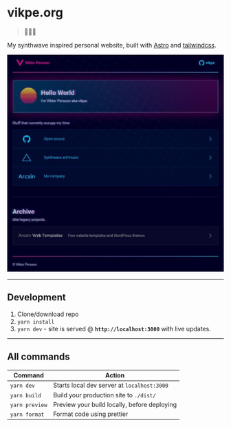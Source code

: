 # vikpe.org
> 🦄🚀🌌

My synthwave inspired personal website, built with [Astro](https://astro.build/) and [tailwindcss](https://tailwindcss.com/).

![vikpe.org](.github/vikpe_org_screenshot.jpg)

---

## Development
1. Clone/download repo
2. `yarn install`
4. `yarn dev` - site is served @ **`http://localhost:3000`** with live updates.

---

## All commands
| Command        | Action                                       |
|----------------|----------------------------------------------|
| `yarn dev`     | Starts local dev server at `localhost:3000`  |
| `yarn build`   | Build your production site to `./dist/`      |
| `yarn preview` | Preview your build locally, before deploying |
| `yarn format`  | Format code using prettier                   |
